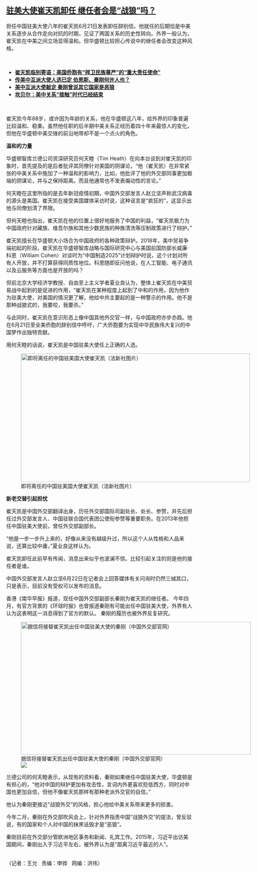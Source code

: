 <!--1624395392000-->
[驻美大使崔天凯卸任 继任者会是“战狼”吗？](https://www.rfa.org/mandarin/yataibaodao/junshiwaijiao/wy-06222021105731.html)
------

<p></p><p>担任中国驻美大使八年的崔天凯6月21日发表卸任辞别信。他就任的后期恰是中美关系逐步从合作走向对抗的时期，见证了两国关系的历史性转向。外界一般认为，崔天凯在中美之间立场显得温和。但华盛顿比较担心传说中的继任者会改变这种风格。</p><p><br/></p><ul><li><a href="https://www.rfa.org/mandarin/Xinwen/wul0622b-06222021053049.html"><strong>崔天凯临别寄语：美国侨胞有“捍卫民族尊严”的“重大责任使命”</strong></a></li><li><a href="https://www.rfa.org/mandarin/yataibaodao/junshiwaijiao/jt-04212021155834.html"><strong>传美中互派大使人选已定 伯恩斯、秦刚何许人也？</strong></a></li><li><strong><a href="https://www.rfa.org/mandarin/Xinwen/11-04202021153313.html">美中互派大使敲定 秦刚曾说其它国家是恶狼</a></strong></li><li><strong><a href="https://www.rfa.org/mandarin/yataibaodao/junshiwaijiao/hc-05262021110850.html">坎贝尔：美中关系“接触”时代已经结束</a></strong></li></ul><p><br/></p><p>崔天凯今年68岁，或许因为年龄的关系，他在华盛顿这八年，给外界的印象普遍比较温和、稳重。虽然他任职的后半期中美关系正经历着四十年来最惊人的变化，但他在华盛顿中美交锋的前沿地带却不是一个点火的角色。</p><p><strong>温和的力量</strong></p><p>华盛顿智库兰德公司资深研究员何天睦（Tim Heath）在向本台谈到对崔天凯的印象时，首先提及的是后者批评其同僚针对美国的阴谋论，“他（崔天凯）在非常紧张的中美关系中施加了一种温和的影响力，比如，他批评了他的外交部同事更加极端的阴谋论，并与之保持距离。而且他通常也不发表煽动性的言论。”</p><p>何天睦在这里所指的是去年新冠疫情初期，中国外交部发言人赵立坚声称武汉病毒的源头是美国。崔天凯在接受美国媒体采访时说，这种谣言是“疯狂的”，这显示出他与同僚划清了界限。</p><p>但何天睦也指出，崔天凯在他的位置上很好地服务了中国的利益，“崔天凯极力为中国政府针对藏族、维吾尔族和其他少数民族的种族清洗等压制政策进行了辩护。”</p><p>崔天凯擅长在华盛顿大小场合为中国政府的各种政策辩护。2018年，美中贸易争端初起的阶段，崔天凯在华盛顿智库战略与国际研究中心与美国前国防部长威廉·科恩（William Cohen）对谈时为“中国制造2025”计划辩护时说，这个计划对所有人开放，并不打算获得同质性地位。科恩随即反问他说，在人工智能、电子通讯以及云服务等方面也是开放的吗？</p><p>但前北京大学经济学教授、自由至上主义学者夏业良认为，整体上崔天凯在中美贸易战中起到的是促进的作用，“崔天凯在某种程度上起到了中和的作用，因为他作为驻美大使，对美国的情况更了解，他给中共主要起的是一种警示的作用。他不是那种战狼式的，我要咬，我要杀。”</p><p>与此同时，崔天凯在意识形态上像中国其他外交官一样，与中国政府亦步亦趋。他在6月21日至全美侨胞的辞别信中呼吁，广大侨胞要为实现中华民族伟大复兴的中国梦作出独特贡献。</p><p>用何天睦的话说，崔天凯是中国驻美大使任上正确的人选。</p><p><figure class="image-richtext image-inline captioned" style="width:620px;"><img alt="即将离任的中国驻美国大使崔天凯（法新社图片）" height="348" src="https://www.rfa.org/mandarin/yataibaodao/junshiwaijiao/wy-06222021105731.html/wy0622.jpg/@@images/cbda8346-6359-49cc-bd80-fa087b1b7afb.jpeg" title="wy0622.jpg" width="620"/><figcaption class="image-caption">即将离任的中国驻美国大使崔天凯（法新社图片）</figcaption><small></small></figure></p><p><strong>新老交替引起担忧</strong></p><p>崔天凯是中国外交部翻译出身，历任外交部国际司副处长、处长、参赞，并先后担任过外交部发言人、中国驻联合国代表团公使衔参赞等重要职务。在2013年他担任中国驻美大使前，曾任外交部副部长。</p><p>“他是一步一步升上来的，好像从来没有越级升过，所以这个人从性格和人品来说，还算比较中庸，”夏业良这样认为。</p><p>崔天凯卸任此前早有传闻，消息出来似乎也波澜不惊。比较引起关注的则是他的接任者是谁。</p><p>中国外交部发言人赵立坚6月22日在记者会上回答媒体有关问询时仍然三缄其口，只是表示，目前没有受权可以发布的消息。</p><p>香港《南华早报》报道，现任中国外交部副部长秦刚为崔天凯的继任者。 今年四月，有官方背景的《环球时报》也曾报道秦刚有可能出任中国驻美大使，外界有人认为这表明这一消息得到了官方的默认。 秦刚的履历也被外界反复研究。</p><p><figure class="image-richtext image-inline captioned" style="width:622px;"><img alt="据信将接替崔天凯出任中国驻美大使的秦刚（中国外交部官网）" height="359" src="https://www.rfa.org/mandarin/yataibaodao/junshiwaijiao/wy-06222021105731.html/wy0622c.jpg/@@images/e2aeeca9-004f-4573-aa65-c7889622be2f.jpeg" title="wy0622c.jpg" width="622"/><figcaption class="image-caption">据信将接替崔天凯出任中国驻美大使的秦刚（中国外交部官网）</figcaption><small></small><div id="zoomattribute"><a data-caption="据信将接替崔天凯出任中国驻美大使的秦刚（中国外交部官网）" data-fancybox="" href="https://www.rfa.org/mandarin/yataibaodao/junshiwaijiao/wy-06222021105731.html/wy0622c.jpg" id="single_image" title="据信将接替崔天凯出任中国驻美大使的秦刚（中国外交部官网）"><img src="/++plone++rfa-resources/img/icon-zoom.png"/></a></div></figure></p><p>兰德公司的何天睦表示，从现有的资料看，秦刚如果继任中国驻美大使，华盛顿是有担心的，“他对中国的辩护更加有攻击性，言词内外更喜欢贬低西方，同时对中国也更加自信，但他不像崔天凯那样有那种老派外交官的自信。”</p><p>他认为秦刚更接近“战狼外交”的风格，担心他给中美关系带来更多的损害。</p><p>今年二月，秦刚在外交部吹风会上，针对外界指责中国“战狼外交”的提法，曾反驳说，有的国家和个人对中国的抹黑诋毁才是“恶狼”。</p><p>秦刚目前在外交部分管欧洲地区事务和新闻、礼宾工作。2015年，习近平出访美国期间，秦刚出入于习近平左右，被外界认为是“距离习近平最近的人”。</p><p><br/>（记者：王允   责编：申铧   网编：洪伟）</p>
